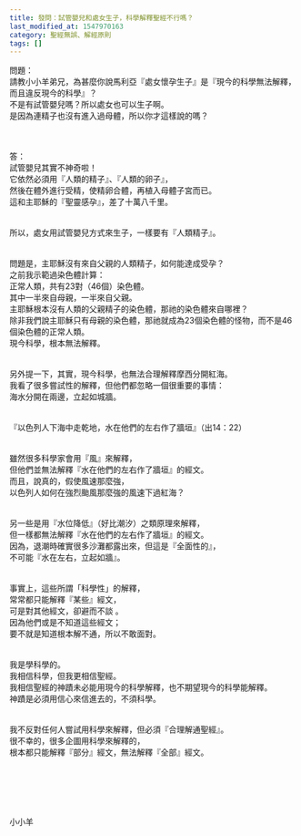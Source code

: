 ```yaml
---
title: 發問：試管嬰兒和處女生子，科學解釋聖經不行嗎？
last_modified_at: 1547970163
category: 聖經無誤、解經原則
tags: []
---
```


<p>問題：<br/>請教小小羊弟兄，為甚麼你說馬利亞『處女懷孕生子』是『現今的科學無法解釋，而且違反現今的科學』？<br/>不是有試管嬰兒嗎？所以處女也可以生子啊。<br/>是因為連精子也沒有進入過母體，所以你才這樣說的嗎？<br/><br/><!--more--><br/><br/>答：<br/>試管嬰兒其實不神奇啦！<br/>它依然必須用『人類的精子』、『人類的卵子』，<br/>然後在體外進行受精，使精卵合體，再植入母體子宮而已。<br/>這和主耶穌的『聖靈感孕』，差了十萬八千里。<br/> <br/><br/>所以，處女用試管嬰兒方式來生子，一樣要有『人類精子』。<br/><br/> <br/>問題是，主耶穌沒有來自父親的人類精子，如何能達成受孕？<br/>之前我示範過染色體計算：<br/>正常人類，共有23對（46個）染色體。<br/>其中一半來自母親，一半來自父親。<br/>主耶穌根本沒有人類的父親精子的染色體，那祂的染色體來自哪裡？<br/>除非我們說主耶穌只有母親的染色體，那祂就成為23個染色體的怪物，而不是46個染色體的正常人類。<br/>現今科學，根本無法解釋。<br/> <br/><br/>另外提一下，其實，現今科學，也無法合理解釋摩西分開紅海。<br/>我看了很多嘗試性的解釋，但他們都忽略一個很重要的事情：<br/>海水分開在兩邊，立起如城牆。<br/> <br/><br/>『以色列人下海中走乾地，水在他們的左右作了牆垣』（出14：22）<br/> <br/><br/>雖然很多科學家會用『風』來解釋，<br/>但他們並無法解釋『水在他們的左右作了牆垣』的經文。<br/>而且，說真的，假使風速那麼強，<br/>以色列人如何在強烈颱風那麼強的風速下過紅海？<br/><br/><br/>另一些是用『水位降低』（好比潮汐）之類原理來解釋，<br/>但一樣都無法解釋『水在他們的左右作了牆垣』的經文。<br/>因為，退潮時確實很多沙灘都露出來，但這是『全面性的』，<br/>不可能『水在左右，立起如牆』。<br/><br/><br/>事實上，這些所謂「科學性」的解釋，<br/>常常都只能解釋『某些』經文，<br/>可是對其他經文，卻避而不談 。<br/>因為他們或是不知道這些經文；<br/>要不就是知道根本解不通，所以不敢面對。<br/> <br/><br/>我是學科學的。<br/>我相信科學，但我更相信聖經。<br/>我相信聖經的神蹟未必能用現今的科學解釋，也不期望現今的科學能解釋。<br/>神蹟是必須用信心來信進去的，不須科學。<br/> <br/><br/>我不反對任何人嘗試用科學來解釋，但必須『合理解通聖經』。<br/>很不幸的，很多企圖用科學來解釋的，<br/>根本都只能解釋『部分』經文，無法解釋『全部』經文。<br/><br/><br/><br/><br/><br/><br/>小小羊<br/><br/><br/><br/><br/><br/></p>